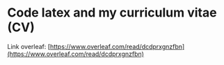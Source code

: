 # Code latex and my curriculum vitae (CV)

Link overleaf: [https://www.overleaf.com/read/dcdprxgnzfbn](https://www.overleaf.com/read/dcdprxgnzfbn)

